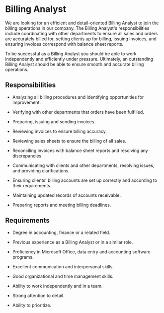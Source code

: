 # Billing Analyst

We are looking for an efficient and detail-oriented Billing Analyst to join the billing operations in our company. The Billing Analyst's responsibilities include coordinating with other departments to ensure all sales and orders are accurately billed for, setting clients up for billing, issuing invoices, and ensuring invoices correspond with balance sheet reports.

To be successful as a Billing Analyst you should be able to work independently and efficiently under pressure. Ultimately, an outstanding Billing Analyst should be able to ensure smooth and accurate billing operations.

## Responsibilities

* Analyzing all billing procedures and identifying opportunities for improvement.

* Verifying with other departments that orders have been fulfilled.

* Preparing, issuing and sending invoices.

* Reviewing invoices to ensure billing accuracy.

* Reviewing sales sheets to ensure the billing of all sales.

* Reconciling invoices with balance sheet reports and resolving any discrepancies.

* Communicating with clients and other departments, resolving issues, and providing clarifications.

* Ensuring clients' billing accounts are set up correctly and according to their requirements.

* Maintaining updated records of accounts receivable.

* Preparing reports and meeting billing deadlines.

## Requirements

* Degree in accounting, finance or a related field.

* Previous experience as a Billing Analyst or in a similar role.

* Proficiency in Microsoft Office, data entry and accounting software programs.

* Excellent communication and interpersonal skills.

* Good organizational and time management skills.

* Ability to work independently and in a team.

* Strong attention to detail.

* Ability to prioritize.

